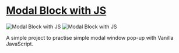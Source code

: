 # [Modal Block with JS](https://modal-block-js.vercel.app/)

![Modal Block with JS]()
![Modal Block with JS]()

A simple project to practise simple modal window pop-up with Vanilla JavaScript.